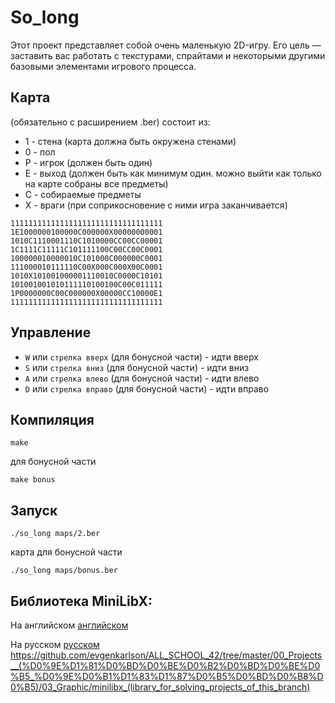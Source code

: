 So_long
=======
Этот проект представляет собой очень маленькую 2D-игру.
Его цель — заставить вас работать с текстурами, спрайтами и некоторыми другими базовыми элементами игрового процесса.

Карта
-----
(обязательно с расширением .ber) состоит из:
- 1 - стена (карта должна быть окружена стенами)
- 0 - пол
- P - игрок (должен быть один)
- E - выход (должен быть как минимум один. можно выйти как только на карте собраны все предметы)
- C - собираемые предметы
- X - враги (при соприкосновение с ними игра заканчивается)
```
1111111111111111111111111111111111
1E1000000100000C000000X00000000001
1010C1110001110C1010000CC00CC00001
1C1111C11111C101111100C00CC00C0001
100000010000010C101000C000000C0001
111000010111110C00X000C000X00C0001
1010X101001000001110010C0000C10101
101001001010111110100100C00C011111
1P0000000C00C000000X00000CC10000E1
1111111111111111111111111111111111
```
Управление
----------
- `W` или `стрелка вверх` (для бонусной части) - идти вверх
- `S` или `стрелка вниз` (для бонусной части) - идти вниз
- `A` или `стрелка влево` (для бонусной части) - идти влево
- `D` или `стрелка вправо` (для бонусной части) - идти вправо

Компиляция
----------
```
make
```
для бонусной части
```
make bonus
```
Запуск
------
```
./so_long maps/2.ber
```
карта для бонусной части
```
./so_long maps/bonus.ber
```

Библиотека MiniLibX:
-------------------

На английском [английском](https://harm-smits.github.io/42docs/libs/minilibx "https://harm-smits.github.io/42docs/libs/minilibx")


На русском [русском](https://github.com/evgenkarlson/ALL_SCHOOL_42/tree/master/00_Projects__(%D0%9E%D1%81%D0%BD%D0%BE%D0%B2%D0%BD%D0%BE%D0%B5_%D0%9E%D0%B1%D1%83%D1%87%D0%B5%D0%BD%D0%B8%D0%B5)/03_Graphic/minilibx_(library_for_solving_projects_of_this_branch) "https://github.com/evgenkarlson/ALL_SCHOOL_42/tree/master/00_Projects__(%D0%9E%D1%81%D0%BD%D0%BE%D0%B2%D0%BD%D0%BE%D0%B5_%D0%9E%D0%B1%D1%83%D1%87%D0%B5%D0%BD%D0%B8%D0%B5)/03_Graphic/minilibx_(library_for_solving_projects_of_this_branch)")
https://github.com/evgenkarlson/ALL_SCHOOL_42/tree/master/00_Projects__(%D0%9E%D1%81%D0%BD%D0%BE%D0%B2%D0%BD%D0%BE%D0%B5_%D0%9E%D0%B1%D1%83%D1%87%D0%B5%D0%BD%D0%B8%D0%B5)/03_Graphic/minilibx_(library_for_solving_projects_of_this_branch)
